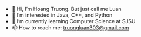 - 👋 Hi, I’m Hoang Truong. But just call me Luan
- 👀 I’m interested in Java, C++, and Python
- 🌱 I’m currently learning Computer Science at SJSU
- 📫 How to reach me: truongluan303@gmail.com

<!---
truongluan303/truongluan303 is a ✨ special ✨ repository because its `README.md` (this file) appears on your GitHub profile.
You can click the Preview link to take a look at your changes.
--->
